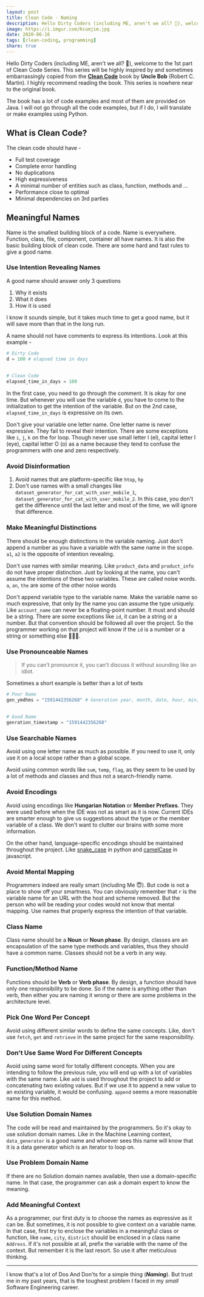 ```yaml
---  
layout: post  
title: Clean Code - Naming  
description: Hello Dirty Coders (including ME, aren't we all? 🤔), welcome to the 1st part of Clean Code Series. This series will be highly inspired...  
image: https://i.imgur.com/Kcumjim.jpg  
date: 2020-06-16  
tags: [clean-coding, programming]  
share: true  
---  
```

  
Hello Dirty Coders (including ME, aren't we all? 🤔), welcome to the 1st part of Clean Code Series. This series will be highly inspired by and sometimes embarrassingly copied from the [**Clean Code**](https://www.amazon.com/Clean-Code-Handbook-Software-Craftsmanship/dp/0132350882/ref=sr_1_2?dchild=1&amp;keywords=clean+code&amp;qid=1592311719&amp;sr=8-2) book by **Uncle Bob** (Robert C. Martin). I highly recommend reading the book. This series is nowhere near to the original book.  
  
The book has a lot of code examples and most of them are provided on Java. I will not go through all the code examples, but if I do, I will translate or make examples using Python.  
  
## What is Clean Code?  
  
The clean code should have -  
  
- Full test coverage  
- Complete error handling  
- No duplications  
- High expressiveness  
- A minimal number of entities such as class, function, methods and ...  
- Performance close to optimal  
- Minimal dependencies on 3rd parties  
  
## Meaningful Names  
  
Name is the smallest building block of a code. Name is everywhere. Function, class, file, component, container all have names. It is also the basic building block of clean code. There are some hard and fast rules to give a good name.  
  
### Use Intention Revealing Names  
  
A good name should answer only 3 questions  
  
1. Why it exists  
2. What it does  
3. How it is used  
  
I know it sounds simple, but it takes much time to get a good name, but it will save more than that in the long run.  
  
A name should not have comments to express its intentions. Look at this example -  
  
```python  
# Dirty Code  
d = 100 # elapsed time in days  
  
  
# Clean Code  
elapsed_time_in_days = 100  
```  
  
In the first case, you need to go through the comment. It is okay for one time. But whenever you will use the variable `d`, you have to come to the initialization to get the intention of the variable. But on the 2nd case, `elapsed_time_in_days` is expressive on its own.  
  
Don't give your variable one letter name. One letter name is never expressive. They fail to reveal their intention. There are some exceptions like `i`, `j`, `k` on the for loop. Though never use small letter l (el), capital letter I (eye), capital letter O (o) as a name because they tend to confuse the programmers with one and zero respectively.  
  
### Avoid Disinformation  
  
1. Avoid names that are platform-specific like `htop`, `hp`  
2. Don't use names with a small changes like `dataset_generator_for_cat_with_user_mobile_1`, `dataset_generator_for_cat_with_user_mobile_2`. In this case, you don't get the difference until the last letter and most of the time, we will ignore that difference.  
  
### Make Meaningful Distinctions  
  
There should be enough distinctions in the variable naming. Just don't append a number as you have a variable with the same name in the scope. `a1`, `a2` is the opposite of intention revealing.  
  
Don't use names with similar meaning. Like `product_data` and `product_info` do not have proper distinction. Just by looking at the name, you can't assume the intentions of these two variables. These are called noise words. `a`, `an`, `the` are some of the other noise words  
  
Don't append variable type to the variable name. Make the variable name so much expressive, that only by the name you can assume the type uniquely. Like `account_name` can never be a floating-point number. It must and should be a string. There are some exceptions like `id`, it can be a string or a number. But that convention should be followed all over the project. So the programmer working on that project will know if the `id` is a number or a string or something else 🤷🏻‍♂️.  
  
### Use Pronounceable Names  
  
> If you can't pronounce it, you can't discuss it without sounding like an idiot.  
  
Sometimes a short example is better than a lot of texts  
  
```python  
# Poor Name  
gen_ymdhms = "1591442356268" # Generation year, month, date, hour, min, sec  
  
  
# Good Name  
genration_timestamp = "1591442356268"  
```  
  
### Use Searchable Names  
  
Avoid using one letter name as much as possible. If you need to use it, only use it on a local scope rather than a global scope.  
  
Avoid using common words like `sum`, `temp`, `flag`, as they seem to be used by a lot of methods and classes and thus not a search-friendly name.  
  
### Avoid Encodings  
  
Avoid using encodings like **Hungarian Notation** or **Member Prefixes**. They were used before when the IDE was not as smart as it is now. Current IDEs are smarter enough to give us suggestions about the type or the member variable of a class. We don't want to clutter our brains with some more information.  
  
On the other hand, language-specific encodings should be maintained throughout the project. Like [snake_case](snake_case) in python and [camelCase](camelCase) in javascript.  
  
### Avoid Mental Mapping  
  
Programmers indeed are really smart (including Me 😇). But code is not a place to show off your smartness. You can obviously remember that `r` is the variable name for an URL with the host and scheme removed. But the person who will be reading your codes would not know that mental mapping. Use names that properly express the intention of that variable.  
  
### Class Name  
  
Class name should be a **Noun** or **Noun phase**. By design, classes are an encapsulation of the same type methods and variables, thus they should have a common name. Classes should not be a verb in any way.  
  
### Function/Method Name  
  
Functions should be **Verb** or **Verb phase**. By design, a function should have only one responsibility to be done. So if the name is anything other than verb, then either you are naming it wrong or there are some problems in the architecture level.  
  
### Pick One Word Per Concept  
  
Avoid using different similar words to define the same concepts. Like, don't use `fetch`, `get` and `retrieve` in the same project for the same responsibility.  
  
### Don't Use Same Word For Different Concepts  
  
Avoid using same word for totally different concepts. When you are intending to follow the previous rule, you will end up with a lot of variables with the same name. Like `add` is used throughout the project to add or concatenating two existing values. But if we use it to append a new value to an existing variable, it would be confusing. `append` seems a more reasonable name for this method.  
  
### Use Solution Domain Names  
  
The code will be read and maintained by the programmers. So it's okay to use solution domain names. Like in the Machine Learning context, `data_generator` is a good name and whoever sees this name will know that it is a data generator which is an iterator to loop on.  
  
### Use Problem Domain Name  
  
If there are no Solution domain names available, then use a domain-specific name. In that case, the programmer can ask a domain expert to know the meaning.  
  
### Add Meaningful Context  
  
As a programmer, our first duty is to choose the names as expressive as it can be. But sometimes, it is not possible to give context on a variable name. In that case, first try to enclose the variables in a meaningful class or function, like `name`, `city`, `district` should be enclosed in a class name `Address`. If it's not possible at all, prefix the variable with the name of the context. But remember it is the last resort. So use it after meticulous thinking.  
  
---  
  
I know that's a lot of Dos And Don'ts for a simple thing (***Naming***). But trust me in my past years, that is the toughest problem I faced in my *small* Software Engineering career.  
